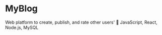 # MyBlog
Web platform to create, publish, and rate other users' 🌟 JavaScript, React, Node.js, MySQL
